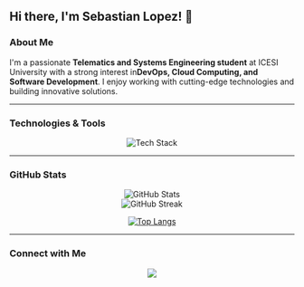 ## Hi there, I'm Sebastian Lopez! 👋

### About Me
I'm a passionate **Telematics and Systems Engineering student** at ICESI University with a strong interest in**DevOps, Cloud Computing, and Software Development**. I enjoy working with cutting-edge technologies and building innovative solutions.

---

### Technologies & Tools
<div align="center"> <img src="https://skillicons.dev/icons?i=linux,bash,terraform,ansible,azure,figma,aws,gcp,docker,kubernetes,jenkins,githubactions,spring,gradle,maven,python,java,kotlin,typescript,javascript,react,next,nest,nodejs,scala,django,flask,html,css,tailwind,postgres,mysql,sqlite,firebase,mongo,r,stata,vagrant&theme=dark" alt="Tech Stack"/> </div>

---

### GitHub Stats
<div align="center">
  <img src="https://github-readme-stats.vercel.app/api?username=Sebas3004tian&include_all_commits=true&count_private=true&show_icons=true&theme=radical&hide_border=true" alt="GitHub Stats"/>
  <br>
  <img src="https://github-readme-streak-stats.herokuapp.com/?user=Sebas3004tian&theme=radical&hide_border=true" alt="GitHub Streak"/>
  <br>
  
  [![Top Langs](https://github-readme-stats-git-masterrstaa-rickstaa.vercel.app/api/top-langs/?username=Sebas3004tian&langs_count=10&height=400&theme=radical)](https://github.com/anuraghazra/github-readme-stats)



  
</div>

---

### Connect with Me
<div align="center">
  <a href="https://www.linkedin.com/in/sebastianlopezz//" target="_blank">
    <img src="https://img.shields.io/badge/LinkedIn-0077B5?style=for-the-badge&logo=linkedin&logoColor=white"/>
  </a>
</div>
